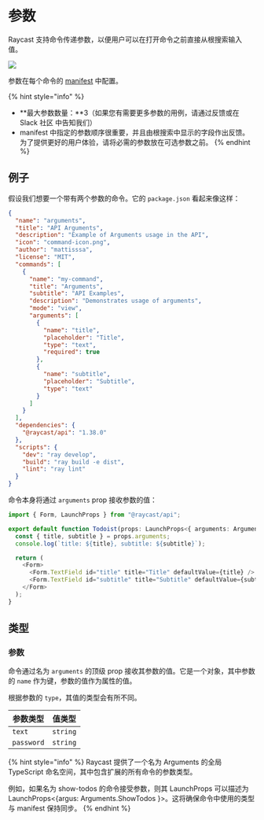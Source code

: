 # 参数

Raycast 支持命令传递参数，以便用户可以在打开命令之前直接从根搜索输入值。

![](../../.gitbook/assets/arguments.png)

参数在每个命令的 [manifest](../manifest.md) 中配置。

{% hint style="info" %}
* **最大参数数量：**3（如果您有需要更多参数的用例，请通过反馈或在 Slack 社区 中告知我们）
* manifest 中指定的参数顺序很重要，并且由根搜索中显示的字段作出反馈。为了提供更好的用户体验，请将必需的参数放在可选参数之前。
{% endhint %}

## 例子

假设我们想要一个带有两个参数的命令。它的 `package.json` 看起来像这样：

```json
{
  "name": "arguments",
  "title": "API Arguments",
  "description": "Example of Arguments usage in the API",
  "icon": "command-icon.png",
  "author": "mattisssa",
  "license": "MIT",
  "commands": [
    {
      "name": "my-command",
      "title": "Arguments",
      "subtitle": "API Examples",
      "description": "Demonstrates usage of arguments",
      "mode": "view",
      "arguments": [
        {
          "name": "title",
          "placeholder": "Title",
          "type": "text",
          "required": true
        },
        {
          "name": "subtitle",
          "placeholder": "Subtitle",
          "type": "text"
        }
      ]
    }
  ],
  "dependencies": {
    "@raycast/api": "1.38.0"
  },
  "scripts": {
    "dev": "ray develop",
    "build": "ray build -e dist",
    "lint": "ray lint"
  }
}
```

命令本身将通过 `arguments` prop 接收参数的值：

```typescript
import { Form, LaunchProps } from "@raycast/api";

export default function Todoist(props: LaunchProps<{ arguments: Arguments.MyCommand }>) {
  const { title, subtitle } = props.arguments;
  console.log(`title: ${title}, subtitle: ${subtitle}`);

  return (
    <Form>
      <Form.TextField id="title" title="Title" defaultValue={title} />
      <Form.TextField id="subtitle" title="Subtitle" defaultValue={subtitle} />
    </Form>
  );
}
```

## 类型

### 参数

命令通过名为 `arguments` 的顶级 prop 接收其参数的值。它是一个对象，其中参数的 `name` 作为键，参数的值作为属性的值。

根据参数的 `type`，其值的类型会有所不同。

| 参数类型       | 值类型      |
| ---------- | -------- |
| `text`     | `string` |
| `password` | `string` |

{% hint style="info" %}
Raycast 提供了一个名为 Arguments 的全局 TypeScript 命名空间，其中包含扩展的所有命令的参数类型。

例如，如果名为 show-todos 的命令接受参数，则其 LaunchProps 可以描述为 LaunchProps<{argus: Arguments.ShowTodos }>。这将确保命令中使用的类型与 manifest 保持同步。
{% endhint %}
